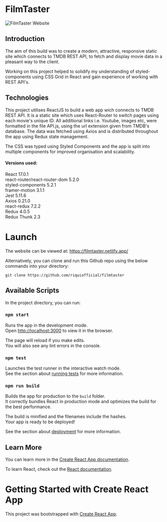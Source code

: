 # FilmTaster

<img src="https://www.rqwebdev.com/images/filmtaster.webp" alt="FilmTaster Website">

## Introduction

The aim of this build was to create a modern, attractive, responsive static site which connects to TMDB REST API, to fetch and display movie data in a pleasant way to the client.

Working on this project helped to solidify my understanding of styled-components using CSS Grid in React and gain experience of working with REST API's.

## Technologies

This project utilises ReactJS to build a web app wich connects to TMDB REST API. It is a static site which uses React-Router to switch pages using each movie's unique ID. All additional links i.e. Youtube, images etc, were formatted in the file API.js, using the url extension given from TMDB's database. The data was fetched using Axios and is distributed throughout the app using Redux state management.

The CSS was typed using Styled Components and the app is split into multiple components for improved organisation and scalability.

#### Versions used:

React 17.0.1 <br>
react-router/react-router-dom 5.2.0 <br>
styled-components 5.2.1 <br>
framer-motion 3.1.1 <br>
Jest 5.11.6 <br>
Axios 0.21.0 <br>
react-redux 7.2.2 <br>
Redux 4.0.5 <br>
Redux Thunk 2.3 <br>

# Launch

The website can be viewed at: https://filmtaster.netlify.app/

Alternatively, you can clone and run this Github repo using the below commands into your directory:

`git clone https://github.com/riquiofficial/filmtaster`

## Available Scripts

In the project directory, you can run:

### `npm start`

Runs the app in the development mode.\
Open [http://localhost:3000](http://localhost:3000) to view it in the browser.

The page will reload if you make edits.\
You will also see any lint errors in the console.

### `npm test`

Launches the test runner in the interactive watch mode.\
See the section about [running tests](https://facebook.github.io/create-react-app/docs/running-tests) for more information.

### `npm run build`

Builds the app for production to the `build` folder.\
It correctly bundles React in production mode and optimizes the build for the best performance.

The build is minified and the filenames include the hashes.\
Your app is ready to be deployed!

See the section about [deployment](https://facebook.github.io/create-react-app/docs/deployment) for more information.

## Learn More

You can learn more in the [Create React App documentation](https://facebook.github.io/create-react-app/docs/getting-started).

To learn React, check out the [React documentation](https://reactjs.org/).

# Getting Started with Create React App

This project was bootstrapped with [Create React App](https://github.com/facebook/create-react-app).
